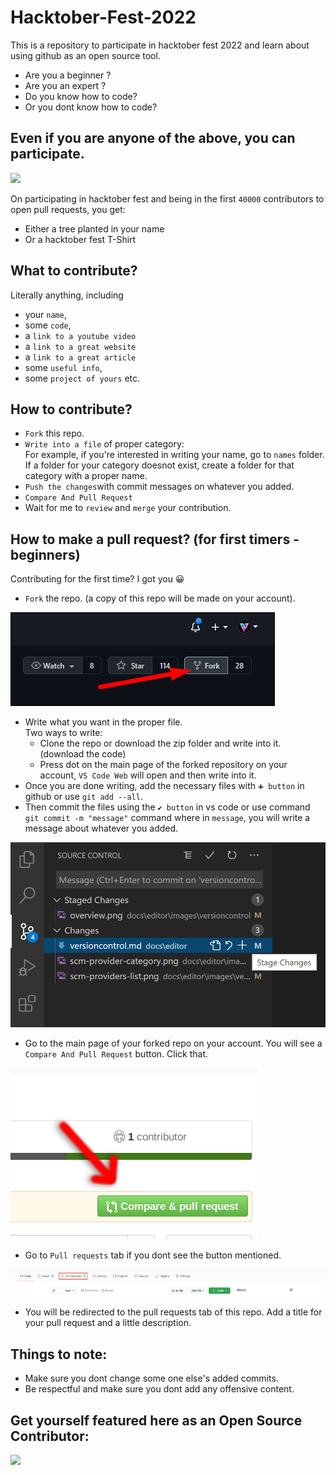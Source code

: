 # Hacktober-Fest-2022
This is a repository to participate in hacktober fest 2022 and learn about using github as an open source tool.

- Are you a beginner ?
- Are you an expert ?
- Do you know how to code?
- Or you dont know how to code?

## Even if you are anyone of the above, you can participate.


<img src = "https://res.cloudinary.com/practicaldev/image/fetch/s--lGJu31oG--/c_imagga_scale,f_auto,fl_progressive,h_900,q_auto,w_1600/https://dev-to-uploads.s3.amazonaws.com/uploads/articles/ymlmr15l83rrjq8natft.jpg">



On participating in hacktober fest and being in the first `40000` contributors to open pull requests, you get:
- Either a tree planted in your name
- Or a hacktober fest T-Shirt

## What to contribute?

Literally anything, including 
- your `name`,
- some `code`,
- a `link to a youtube video`
- a `link to a great website`
- a `link to a great article`
- some `useful info`,
- some `project of yours` etc.


## How to contribute?

- `Fork` this repo.
- `Write into a file` of proper category: <br/> For example, if you're interested in writing your name, go to `names` folder. If a folder for your category doesnot exist, create a folder for that category with a proper name.
- `Push the changes`with commit messages on whatever you added.
- `Compare And Pull Request`
- Wait for me to `review` and `merge` your contribution.

## How to make a pull request? (for first timers - beginners)

Contributing for the first time? I got you 😀

- `Fork` the repo. (a copy of this repo will be made on your account).

<img src ="images/fork.jpg" >

- Write what you want in the proper file.<br/>
    Two ways to write:
  - Clone the repo or download the zip folder and write into it. (download the code)
  - Press dot on the main page of the forked repository on your account, `VS Code Web` will open and then write into it.
- Once you are done writing, add the necessary files with `➕ button` in github or use `git add --all`.
- Then commit the files using the `✔ button` in vs code or use command `git commit -m "message"` command where in `message`, you will write a message about whatever you added.

<img src = "images/vsCode.png">

- Go to the main page of your forked repo on your account. You will see a `Compare And Pull Request` button. Click that. 

<img src = "images/compareandpull.png" >

- Go to `Pull requests` tab if you dont see the button mentioned.

<img src = "images/pRequestTab.png" >

- You will be redirected to the pull requests tab of this repo. Add a title for your pull request and a little description.

## Things to note:

- Make sure you dont change some one else's added commits.
- Be respectful and make sure you dont add any offensive content.

## Get yourself featured here as an Open Source Contributor:

<a href="https://github.com/Umar-Waseem/Hacktober-Fest-2022/graphs/contributors">
  <img src="https://contrib.rocks/image?repo=Umar-Waseem/Hacktober-Fest-2022" />
</a>


